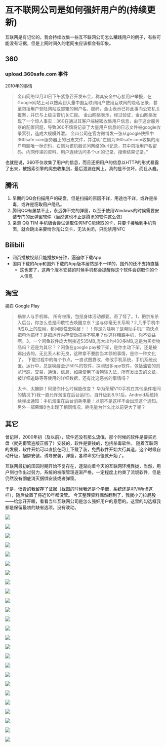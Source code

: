 # 互不联网公司是如何强奸用户的(持续更新)

互联网是有记忆的，我会持续收集一些互不联网公司怎么糟践用户的例子，有些可能没有证据，但是上网时间久的老网虫应该都会有印象。

## 360

### upload.360safe.com 事件

2010年的事情

> 金山网络12月31日下午紧急召开发布会，称其安全中心接用户举报，在Google网站上可以搜索到大量中国互联网用户使用互联网的隐私记录，甚至包括用户登陆网站或邮箱的用户名、密码，金山表示已将此事向公安机关报案，并已与上级主管机关汇报。
> 金山网络表示，经过验证，金山网络发现了一个惊人事实：360在通过其客户端秘密收集用户信息，由于这台服务器的配置问题，导致360不慎将记录了大量用户信息的日志文件被google收录索引，造成大规模外泄。
> 金山公司在官方微博发一张从google快照中360safe.com服务器上的日志文件，并注明“左侧为360safe.com收集的用户电脑唯一标识码，右侧为该机器访问网络的url记录，其中包括用户名密码、内网传递的资料、用户连续访问多个url的记录，搜索结果记录。”

也就是说，360不仅收集了用户的信息，而且还把用户的信息以HTTP的形式暴露了出来，被搜索引擎的爬虫收集到，最后泄漏在网上。真的是不仅坏，而且从蠢。

## 腾讯

1. 早期的QQ会扫描用户的硬盘，但是扫描的原因不详，用途也不详，或许是杀毒，或许是窃取用户隐私。
2. 腾讯QQ有屡禁不止，永远弹不完的弹窗，以至于使用Windows的时候需要安装专门的反弹窗软件（当然这也不止是腾讯的软件这么做）
3. 亲测 QQ TIM 手机版会尝试读取任何NFC能读取的卡，只要卡接触到手机背面，就会跳出来要给你充公交卡，无法关闭，只能禁用NFC

## Bilibili

- 网页播放视频只能播放6分钟，逼迫你下载App
- 国内下载的App和国外下载的App版本居然是不一样的，国外的还不支持直播
    - 这也罢了，这两个版本安装的时候手机都会提醒你这个软件会窃取你的个人信息

## 淘宝

摘自 Google Play

> 祸害人与手机嘛。 所有权限，包括身体活动都要。奇了怪了。1，把京东杀入后台，你怎么总是间歇性去唤醒京东？这与你毫无关系啊？2,几乎手机中9成以上的应用，都间歇性去唤醒！！！你是为啥啊？是帮助手机厂商快点把电池搞坏？是把运行内存使劲搞得不够用？你这样糟蹋手机，你不受益啊。3，一个闲鱼软件庞大到接近535MB,庞大出约400多MB,这是为买卖物品吗？还是为其它？？闲鱼在google pay被下架，是你主动下架，还是被踢出去的。无比丢人和无良，这种拿不要脸当本领的事情，是你一种文化了。 下载过程中的每个节点，一直试图篡改，修改手机系统，手机系统设置。运行中，总是唤醒至少50%的软件，探测很多app软件，包括油管的浏览行踪，交易，通话，信息，如果使用了搜狗输入法，所有发出去的文章，被详细追踪等等使用的详细数据，还有比这恶劣的事情吗？

> 太卡、太臃肿！阿里你什么时候能改变？ 华为荣耀V1O手机在其他条件相同的情况下(我一直允许淘宝在后台运行)，自升级到8.9.1后，Android系统持续弹出通知：手机淘宝在后台消耗电量！以前不是这样不会出现这个通知。另外一部荣耀8也出现了相同情况。耗电量为什么比以前更大了呢？


## 其它

曾记得，2000年初（及以前），软件还没有那么流氓，那个时候的软件是要买光盘（就先甭管盗版正版了）安装的，软件是要钱的，包括杀毒软件。
随着互联网的发展，软件开始可以直接在网上下载了装，免费软件开始大行其道，这个时候自动升级，捆绑安装，诱导安装，弹窗，各种卑劣行径就开始了。

互联网最初的田园时期开始不复存在，逐渐向着今天的互联网环境靠拢，当然，用户侧也作出过努力，系统的权限管理逐渐严格，一定程度上约束了流氓软件，但是仍然没有彻底消灭捆绑安装或者弹窗。

于是，愤青的我留存了证据（截图的时候我还是个学僧，系统还是XP/Win8这样），随后放置了将近10年都没管。
今天整理资料偶然翻到了，我就小刀拉屁股——给您开开眼，看看当年互联网公司是怎么强奸用户的意愿的。这里的勾选框我都是保留最初的缺省选项，没有改动。



![](/img/willing/BaiduShurufa_2013-10-10_12-54-54.png)

![](/img/willing/BaiduShurufa_2013-10-16_19-7-29.png)

![](/img/willing/BaiduShurufa_2013-10-7_9-44-57.png)

![](/img/willing/BaiduShurufa_2013-10-9_19-52-41.png)

![](/img/willing/BaiduShurufa_2013-11-3_20-37-0.png)

![](/img/willing/BaiduShurufa_2013-10-10_12-55-30.png)

![](/img/willing/BaiduShurufa_2013-10-18_13-21-36.png)

![](/img/willing/BaiduShurufa_2013-10-7_9-45-17.png)

![](/img/willing/BaiduShurufa_2013-11-10_20-20-8.png)

![](/img/willing/BaiduShurufa_2013-11-3_20-37-46.png)

![](/img/willing/BaiduShurufa_2013-10-10_12-56-17.png)

![](/img/willing/BaiduShurufa_2013-10-22_21-38-58.png)

![](/img/willing/BaiduShurufa_2013-10-7_9-46-7.png)

![](/img/willing/BaiduShurufa_2013-11-3_20-34-20.png)

![](/img/willing/BaiduShurufa_2013-11-3_20-38-20.png)

![](/img/willing/BaiduShurufa_2013-10-10_8-4-52.png)

![](/img/willing/BaiduShurufa_2013-10-7_20-34-45.png)

![](/img/willing/BaiduShurufa_2013-10-7_9-53-41.png)

![](/img/willing/BaiduShurufa_2013-11-3_20-34-44.png)

![](/img/willing/BaiduShurufa_2014-1-20_10-52-39.png)

![](/img/willing/BaiduShurufa_2013-10-10_8-5-45.png)

![](/img/willing/BaiduShurufa_2013-10-7_9-43-37.png)

![](/img/willing/BaiduShurufa_2013-10-7_9-55-6.png)

![](/img/willing/BaiduShurufa_2013-11-3_20-35-34.png)

![](/img/willing/BaiduShurufa_2014-1-20_10-53-26.png)